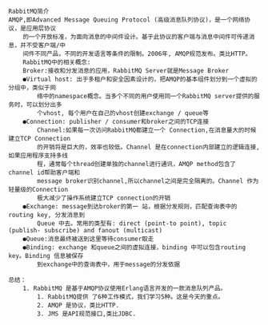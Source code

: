     RabbitMQ简介
    AMQP,即Advanced Message Queuing Protocol (高级消息队列协议)，是一个网络协议，是应用层协议
        的一个开放标准，为面向消息的中间件设计。基于此协议的客户端与消息中间件可传递消息，并不受客户端/中
        间件不同产品，不同的开发语言等条件的限制。2006年, AMQP规范发布。类比HTTP。
        RabbitMQ中的相关概念:
        Broker:接收和分发消息的应用，RabbitMQ Server就是Message Broker
        ●Virtual host: 出于多租户和安全因素设计的，把AMQP的基本组件划分到一个虚拟的分组中，类似于网
            络中的namespace概念。当多个不同的用户使用同一个RabbitMQ server提供的服务时，可以划分出多
            个vhost, 每个用户在自己的vhost创建exchange / queue等
        ●Connection: publisher / consumer和broker之间的TCP连接
            Channel:如果每一次访问RabbitMQ都建立一个 Connection,在消息量大的时候建立TCP Connection
            的开销将是巨大的，效率也较低。Channel 是在connection内部建立的逻辑连接,如果应用程序支持多线
            程，通常每个thread创建单独的channel进行通讯，AMQP method包含了channel id帮助客户端和
            message broker识别channel,所以channel之间是完全隔离的。Channel 作为轻量级的Connection
            极大减少了操作系统建立TCP connection的开销
        ●Exchange: message到达broker的第一 站，根据分发规则，匹配查询表中的routing key, 分发消息到
            Queue 中去。常用的类型有: direct (point-to point), topic (publish- subscribe) and fanout (multicast)
        ●Queue:消息最终被送到这里等待consumer取走
        ●Binding: exchange 和queue之间的虚拟连接，binding 中可以包含routing key。Binding 信息被保存
            到exchange中的查询表中，用于message的分发依据

    总结：
        1. RabbitMQ 是基于AMQP协议使用Erlang语言开发的一款消息队列产品。
            1. RabbitMQ提供 了6种工作模式，我们学习5种。这是今天的重点。
            2. AMQP 是协议，类比HTTP.
            3. JMS 是API规范接口,类比JDBC.
